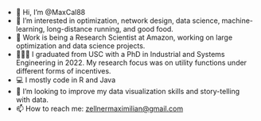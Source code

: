 - 👋 Hi, I’m @MaxCal88
- 👀 I’m interested in optimization, network design, data science, machine-learning, long-distance running, and good food.
- 💼 Work is being a Research Scientist at Amazon, working on large optimization and data science projects.
- 👨🏻‍🎓 I graduated from USC with a PhD in Industrial and Systems Engineering in 2022. My research focus was on utility functions under different forms of incentives.
- 💻 I mostly code in R and Java
- 🌱 I’m looking to improve my data visualization skills and story-telling with data.
- 📫 How to reach me: zellnermaximilian@gmail.com

<!---
MaxCal88/MaxCal88 is a ✨ special ✨ repository because its `README.md` (this file) appears on your GitHub profile.
You can click the Preview link to take a look at your changes.
--->
